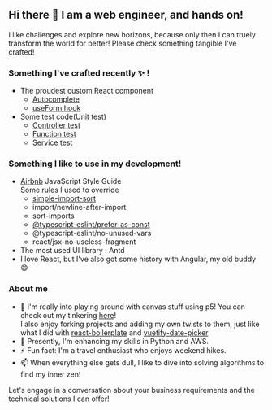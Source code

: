 ## Hi there 👋 I am a web engineer, and hands on!

I like challenges and explore new horizons, because only then I can truely transform the world for better!
Please check something tangible I've crafted!

### Something I've crafted recently ✨ !
- The proudest custom React component
  * [Autocomplete](https://gist.github.com/WebCrazy003/b731ca10ea017feca8e8756da859bd69)
  * [useForm hook](https://gist.github.com/WebCrazy003/0a07b92d91fdf4c0e48ccdae734f12c8)
- Some test code(Unit test)
  * [Controller test](https://gist.github.com/WebCrazy003/79e64945c5644f658d8fb7950325e4eb)
  * [Function test](https://gist.github.com/WebCrazy003/c29a5d8fae2377bb6ba3f58a162d8764)
  * [Service test](https://gist.github.com/WebCrazy003/7f8266b307475b4db0832d64d392bf94)

### Something I like to use in my development!
- [Airbnb](https://github.com/airbnb/javascript) JavaScript Style Guide
  <br>Some rules I used to override
  * [simple-import-sort](https://github.com/lydell/eslint-plugin-simple-import-sort#readme)
  * import/newline-after-import
  * sort-imports
  * [@typescript-eslint/prefer-as-const](https://github.com/typescript-eslint/typescript-eslint/blob/HEAD/packages/eslint-plugin/docs/rules/prefer-as-const.md)
  * @typescript-eslint/no-unused-vars
  * react/jsx-no-useless-fragment
- The most used UI library : Antd
- I love React, but I've also got some history with Angular, my old buddy 😄

### About me
- 💬 I'm really into playing around with canvas stuff using p5! You can check out my tinkering [here](https://github.com/WebCrazy003/p5-canvas)!  
  I also enjoy forking projects and adding my own twists to them, just like what I did with [react-boilerplate](https://github.com/WebCrazy003/react-redux-typescript-boilerplate) and [vuetify-date-picker](https://github.com/WebCrazy003/vuetify-daterange-picker)
- 🌱 Presently, I'm enhancing my skills in Python and AWS.
- ⚡ Fun fact: I'm a travel enthusiast who enjoys weekend hikes.
- 📫 When everything else gets dull, I like to dive into solving algorithms to find my inner zen!

<!--
### Github Profile Trophy
[![trophy](https://github-profile-trophy.vercel.app/?username=webcrazy003)](https://github.com/ryo-ma/github-profile-trophy)
<img src="./trophy.svg">

[![Anurag's GitHub stats](https://github-readme-stats.vercel.app/api?username=webcrazy003)](https://github.com/anuraghazra/github-readme-stats)
<img src="./languages.svg">

[![Top Langs](https://github-readme-stats.vercel.app/api/top-langs/?username=webcrazy003)](https://github.com/anuraghazra/github-readme-stats)
-->

Let's engage in a conversation about your business requirements and the technical solutions I can offer!

<!--
**WebCrazy003/webcrazy003** is a ✨ _special_ ✨ repository because its `README.md` (this file) appears on your GitHub profile.

Here are some ideas to get you started:

- 🔭 I’m currently working on ...
- 🌱 I’m currently learning ...
- 👯 I’m looking to collaborate on ...
- 🤔 I’m looking for help with ...
- 💬 Ask me about ...
- 📫 How to reach me: ...
- 😄 Pronouns: ...
- ⚡ Fun fact: ...
-->
